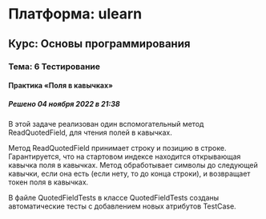 # Платформа: ulearn
## Курс: Основы программирования
### Тема: 6 Тестирование
#### Практика «Поля в кавычках»
##### Решено 04 ноября 2022 в 21:38

В этой задаче реализован один вспомогательный метод ReadQuotedField, для чтения полей в кавычках. 

Метод ReadQuotedField принимает строку и позицию в строке. Гарантируется, что на стартовом индексе находится открывающая кавычка поля в кавычках. Метод обработывает символы до следующей кавычки, если она есть (если нету, то до конца строки), и возвращает токен поля в кавычках. 

В файле QuotedFieldTests в классе QuotedFieldTests созданы автоматические тесты с добавлением новых атрибутов TestCase.